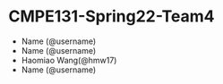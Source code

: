 # CMPE131-Spring22-Team4
- Name (@username)
- Name (@username)
- Haomiao Wang(@hmw17)
- Name (@username)
